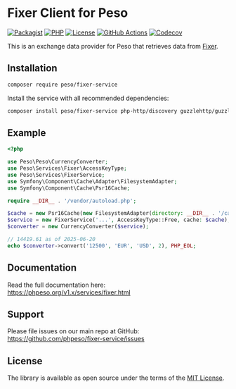 # Fixer Client for Peso

[![Packagist]][Packagist Link]
[![PHP]][Packagist Link]
[![License]][License Link]
[![GitHub Actions]][GitHub Actions Link]
[![Codecov]][Codecov Link]

[Packagist]: https://img.shields.io/packagist/v/peso/fixer-service.svg?style=flat-square
[PHP]: https://img.shields.io/packagist/php-v/peso/fixer-service.svg?style=flat-square
[License]: https://img.shields.io/packagist/l/peso/fixer-service.svg?style=flat-square
[GitHub Actions]: https://img.shields.io/github/actions/workflow/status/phpeso/fixer-service/ci.yml?style=flat-square
[Codecov]: https://img.shields.io/codecov/c/gh/phpeso/fixer-service?style=flat-square

[Packagist Link]: https://packagist.org/packages/peso/fixer-service
[GitHub Actions Link]: https://github.com/phpeso/fixer-service/actions
[Codecov Link]: https://codecov.io/gh/phpeso/fixer-service
[License Link]: LICENSE.md

This is an exchange data provider for Peso that retrieves data from
[Fixer](https://fixer.io/).

## Installation

```bash
composer require peso/fixer-service
```

Install the service with all recommended dependencies:

```bash
composer install peso/fixer-service php-http/discovery guzzlehttp/guzzle symfony/cache
```

## Example

```php
<?php

use Peso\Peso\CurrencyConverter;
use Peso\Services\Fixer\AccessKeyType;
use Peso\Services\FixerService;
use Symfony\Component\Cache\Adapter\FilesystemAdapter;
use Symfony\Component\Cache\Psr16Cache;

require __DIR__ . '/vendor/autoload.php';

$cache = new Psr16Cache(new FilesystemAdapter(directory: __DIR__ . '/cache'));
$service = new FixerService('...', AccessKeyType::Free, cache: $cache);
$converter = new CurrencyConverter($service);

// 14419.61 as of 2025-06-20
echo $converter->convert('12500', 'EUR', 'USD', 2), PHP_EOL;

```

## Documentation

Read the full documentation here: <https://phpeso.org/v1.x/services/fixer.html>

## Support

Please file issues on our main repo at GitHub: <https://github.com/phpeso/fixer-service/issues>

## License

The library is available as open source under the terms of the [MIT License][License Link].
